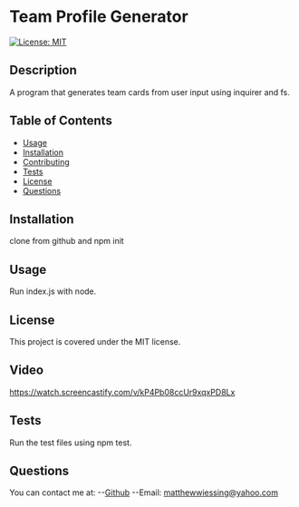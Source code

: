 # Team Profile Generator

[![License: MIT](https://img.shields.io/badge/License-MIT-yellow.svg)](https://opensource.org/licenses/MIT)

## Description

A program that generates team cards from user input using inquirer and fs.

## Table of Contents

- [Usage](#usage)
- [Installation](#installation)
- [Contributing](#ccontributing)
- [Tests](#tests)
- [License](#license)
- [Questions](#questions)

## Installation

clone from github and npm init

## Usage

Run index.js with node.

## License

This project is covered under the MIT license.

## Video
https://watch.screencastify.com/v/kP4Pb08ccUr9xqxPD8Lx
## Tests

Run the test files using npm test.

## Questions

You can contact me at:
--[Github](https://github.com/kiasiri)
--Email: matthewwiessing@yahoo.com
